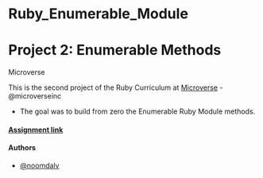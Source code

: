 # Ruby_Enumerable_Module

# Project 2: Enumerable Methods

Microverse

This is the second project of the Ruby Curriculum at [Microverse](https://www.microverse.org/) - @microverseinc
* The goal was to build from zero the Enumerable Ruby Module methods.

#### [Assignment link](https://www.theodinproject.com/courses/ruby-programming/lessons/advanced-building-blocks#project-2-enumerable-methods)


#### Authors

* [@noomdalv](https://github.com/noomdalv/)

